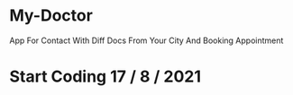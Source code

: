 # My-Doctor
App For Contact With Diff Docs From Your City And Booking Appointment
# Start Coding 17 / 8 / 2021
